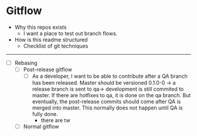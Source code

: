 # Gitflow

* Why this repos exists
  * I want a place to test out branch flows.
* How is this readme structured
  * Checklist of git techniques

---

* [ ] Rebasing
  * [ ] Post-release gitflow
    * [ ] As a developer, I want to be able to contribute after a QA branch has been released.
    Master should be versioned 0.1.0-0 -> a release branch is sent to qa-> development is still commited to master. 
    If there are hotfixes to qa, it is done on the qa branch. But eventually, the post-release commits should come after QA is merged into master. This normally does not happen until QA is fully done. 
      * there are tw
  * [ ] Normal gitflow
